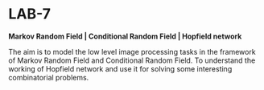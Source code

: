 # LAB-7

**Markov Random Field | Conditional Random Field | Hopfield network**

The aim is to model the low level image processing tasks in the framework of Markov Random Field and Conditional Random Field. To understand the working
of Hopfield network and use it for solving some interesting combinatorial problems.


